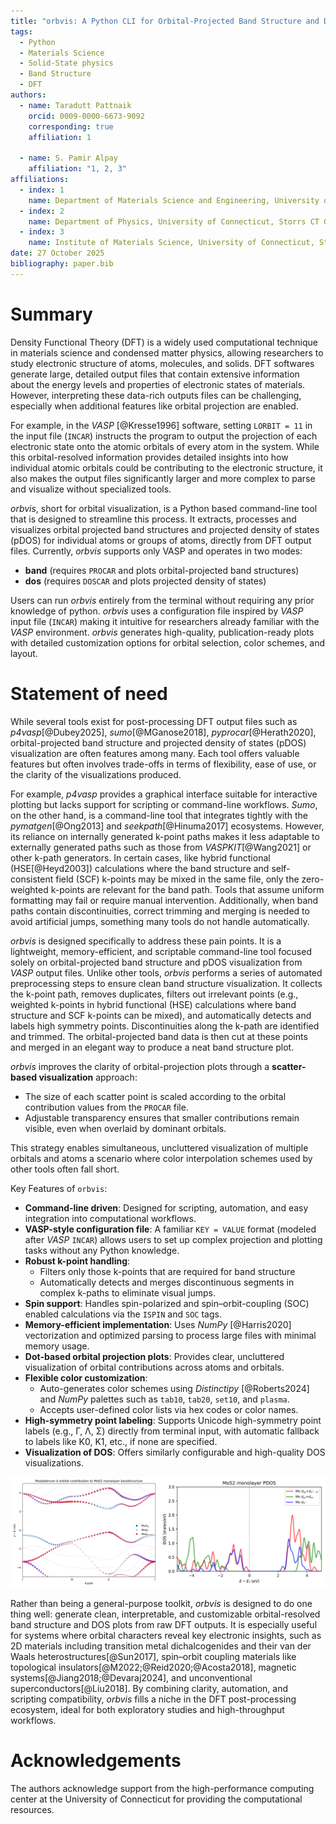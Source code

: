 ```yaml
---
title: "orbvis: A Python CLI for Orbital-Projected Band Structure and DOS in DFT"
tags:
  - Python
  - Materials Science
  - Solid-State physics
  - Band Structure
  - DFT
authors:
  - name: Taradutt Pattnaik
    orcid: 0009-0000-6673-9092
    corresponding: true
    affiliation: 1

  - name: S. Pamir Alpay
    affiliation: "1, 2, 3"
affiliations:
  - index: 1
    name: Department of Materials Science and Engineering, University of Connecticut, Storrs CT 06269 – USA
  - index: 2
    name: Department of Physics, University of Connecticut, Storrs CT 06269 – USA
  - index: 3
    name: Institute of Materials Science, University of Connecticut, Storrs CT 06269 – USA
date: 27 October 2025
bibliography: paper.bib
---
```


# Summary

Density Functional Theory (DFT) is a widely used computational technique in materials science and condensed matter physics, allowing researchers to study electronic structure of atoms, molecules, and solids. DFT softwares generate large, detailed output files that contain extensive information about the energy levels and properties of electronic states of materials. However, interpreting these data-rich outputs files can be challenging, especially when additional features like orbital projection are enabled.

For example, in the *VASP* [@Kresse1996] software, setting `LORBIT = 11` in the input file (`INCAR`) instructs the program to output the projection of each electronic state onto the atomic orbitals of every atom in the system. While this orbital-resolved information provides  detailed insights into how individual atomic orbitals could be contributing to the electronic structure, it also makes the output files significantly larger and more complex to parse and visualize without specialized tools. 

*orbvis*, short for orbital visualization, is a Python based command-line tool that is designed to streamline this process. It extracts, processes and visualizes orbital projected band structures and projected density of states (pDOS) for individual atoms or groups of atoms, directly from DFT output files. Currently, *orbvis* supports only VASP and operates in two modes:

- **band** (requires `PROCAR` and plots orbital-projected band structures)  
- **dos** (requires `DOSCAR` and plots projected density of states)  

Users can run *orbvis* entirely from the terminal without requiring any prior knowledge of python. *orbvis* uses a configuration file inspired by *VASP* input file (`INCAR`) making it intuitive for researchers already familiar with the *VASP* environment. *orbvis* generates high-quality, publication-ready plots with detailed customization options for orbital selection, color schemes, and layout.

# Statement of need

While several tools exist for post-processing DFT output files such as *p4vasp*[@Dubey2025], *sumo*[@MGanose2018], *pyprocar*[@Herath2020], orbital-projected band structure and projected density of states (pDOS) visualization are often features among many. Each tool offers valuable features but often involves trade-offs in terms of flexibility, ease of use, or the clarity of the visualizations produced.

For example, *p4vasp* provides a graphical interface suitable for interactive plotting but lacks support for scripting or command-line workflows. *Sumo*, on the other hand, is a command-line tool that integrates tightly with the *pymatgen*[@Ong2013] and *seekpath*[@Hinuma2017] ecosystems. However, its reliance on internally generated k-point paths makes it less adaptable to externally generated paths such as those from *VASPKIT*[@Wang2021] or other k-path generators. In certain cases, like hybrid functional (HSE[@Heyd2003]) calculations where the band structure and self-consistent field (SCF) k-points may be mixed in the same file, only the zero-weighted k-points are relevant for the band path. Tools that assume uniform formatting may fail or require manual intervention. Additionally, when band paths contain discontinuities, correct trimming and merging is needed to avoid artificial jumps, something many tools do not handle automatically.

*orbvis* is designed specifically to address these pain points. It is a lightweight, memory-efficient, and scriptable command-line tool focused solely on orbital-projected band structure and pDOS visualization from *VASP* output files. Unlike other tools, *orbvis* performs a series of automated preprocessing steps to ensure clean band structure visualization. It collects the k-point path, removes duplicates, filters out irrelevant points (e.g., weighted k-points in hybrid functional (HSE) calculations where band structure and SCF k-points can be mixed), and automatically detects and labels high symmetry points. Discontinuities along the k-path are identified and trimmed. The orbital-projected band data is then cut at these points and merged in an elegant way to produce a neat band structure plot.

*orbvis* improves the clarity of orbital-projection plots through a **scatter-based visualization** approach:

- The size of each scatter point is scaled according to the orbital contribution values from the `PROCAR` file.
- Adjustable transparency ensures that smaller contributions remain visible, even when overlaid by dominant orbitals.

This strategy enables simultaneous, uncluttered visualization of multiple orbitals and atoms a scenario where color interpolation schemes used by other tools often fall short.

Key Features of `orbvis`:

- **Command-line driven**: Designed for scripting, automation, and easy integration into computational workflows.
- **VASP-style configuration file**: A familiar `KEY = VALUE` format (modeled after *VASP* `INCAR`) allows users to set up complex projection and plotting tasks without any Python knowledge.
- **Robust k-point handling**: 
  - Filters only those k-points that are required for band structure 
  - Automatically detects and merges discontinuous segments in complex k-paths to eliminate visual jumps.
- **Spin support**: Handles spin-polarized and spin–orbit-coupling (SOC) enabled calculations via the `ISPIN` and `SOC` tags.
- **Memory-efficient implementation**: Uses *NumPy* [@Harris2020] vectorization and optimized parsing to process large files with minimal memory usage.
- **Dot-based orbital projection plots**: Provides clear, uncluttered visualization of orbital contributions across atoms and orbitals.
- **Flexible color customization**: 
  -  Auto-generates color schemes using *Distinctipy* [@Roberts2024] and *NumPy* palettes such as `tab10`, `tab20`, `set10`, and `plasma`. 
  -  Accepts user-defined color lists via hex codes or color names.
- **High-symmetry point labeling**: Supports Unicode high-symmetry point labels (e.g., Γ, Λ, Σ) directly from terminal input, with automatic fallback to labels like K0, K1, etc., if none are specified.
- **Visualization of DOS**: Offers similarly configurable and high-quality DOS visualizations.

![Plots generated with *orbvis*. **Left:** Band structure of monolayer MoS~2~ showing contributions from Mo *d* orbitals, calculated with the HSE hybrid functional in *VASP*, reproducing results similar to [@Chang2013]. **Right:** Projected density of states (pDOS).](bandos.png)

Rather than being a general-purpose toolkit, *orbvis* is designed to do one thing well: generate clean, interpretable, and customizable orbital-resolved band structure and DOS plots from raw DFT outputs. It is especially useful for systems where orbital characters reveal key electronic insights, such as 2D materials including transition metal dichalcogenides and their van der Waals heterostructures[@Sun2017], spin–orbit coupling materials like topological insulators[@M2022;@Reid2020;@Acosta2018], magnetic systems[@Jiang2018;@Devaraj2024], and unconventional superconductors[@Liu2018]. By combining clarity, automation, and scripting compatibility, *orbvis* fills a niche in the DFT post-processing ecosystem, ideal for both exploratory studies and high-throughput workflows.
  
# Acknowledgements

The authors acknowledge support from the high-performance computing center at the University of Connecticut for providing the computational resources.
